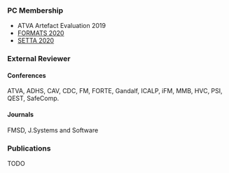 
### PC Membership

- ATVA Artefact Evaluation 2019
- [FORMATS 2020](https://formats-2020.cs.ru.nl)
- [SETTA 2020](http://lcs.ios.ac.cn/setta2020/index.html)

### External Reviewer
#### Conferences
ATVA, ADHS, CAV, CDC, FM, FORTE, Gandalf, ICALP, iFM, MMB, HVC, PSI, QEST, SafeComp.
#### Journals
FMSD, J.Systems and Software

### Publications

TODO
